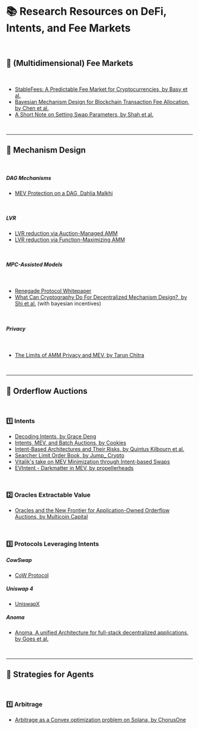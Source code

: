 # 📚 Research Resources on DeFi, Intents, and Fee Markets 

<br>


## 📙 (Multidimensional) Fee Markets

<br>

* [StableFees: A Predictable Fee Market for Cryptocurrencies, by Basy et al.](https://papers.ssrn.com/sol3/papers.cfm?abstract_id=3318327)
* [Bayesian Mechanism Design for Blockchain Transaction Fee Allocation, by Chen et al.](https://papers.ssrn.com/sol3/papers.cfm?abstract_id=4413816)
* [A Short Note on Setting Swap Parameters, by Shah et al.](https://arxiv.org/pdf/2305.10624)

<br>

---

## 📗 Mechanism Design

<br>

##### DAG Mechanisms

* [MEV Protection on a DAG, Dahlia Malkhi](https://arxiv.org/pdf/2208.00940)

<br>

##### LVR

* [LVR reduction via Auction-Managed AMM](https://arxiv.org/pdf/2403.03367.pdf)
* [LVR reduction via Function-Maximizing AMM](https://arxiv.org/pdf/2307.02074.pdf)

<br>

##### MPC-Assisted Models

<br>

* [Renegade Protocol Whitepaper](https://www.renegade.fi/whitepaper.pdf)
* [What Can Cryptography Do For Decentralized Mechanism Design?, by Shi et al.](https://arxiv.org/abs/2209.14462) (with bayesian incentives) 

<br>

##### Privacy

<br>

* [The Limits of AMM Privacy and MEV, by Tarun Chitra](https://www.youtube.com/watch?v=AE5H_6EO-eU)

<br>

----

## 📕 Orderflow Auctions 

<br>

### 1️⃣ Intents

* [Decoding Intents, by Grace Deng](https://mirror.xyz/0x592Dd47b24e4CDA75491c6CB023193423964cCcb/ISTQVpZSICAL_oG2dOia-6hdVuEpctENxLWFVv8Cz88)
* [Intents, MEV, and Batch Auctions, by Cookies](https://www.shoal.gg/p/cow-swap-intents-mev-and-batch-auctions)
* [Intent-Based Architectures and Their Risks, by Quintus Kilbourn et al.](https://www.paradigm.xyz/2023/06/intents)
* [Searcher Limit Order Book, by Jump_ Crypto](https://jumpcrypto.com/writing/searcher-limit-order-book/)
* [Vitalik's take on MEV Minimization through Intent-based Swaps](https://vitalik.eth.limo/general/2024/05/17/decentralization.html)
* [EVIntent - Darkmatter in MEV, by propellerheads](https://www.propellerheads.xyz/blog/ev-intent)

<br>

### 2️⃣ Oracles Extractable Value

* [Oracles and the New Frontier for Application-Owned Orderflow Auctions, by Multicoin Capital](https://multicoin.capital/2023/12/14/oracles-and-the-new-frontier-for-application-owned-orderflow-auctions/)

<br>

### 3️⃣ Protocols Leveraging Intents

##### CowSwap

* [CoW Protocol](https://docs.cow.fi/category/concepts)

##### Uniswap 4

* [UniswapX](https://docs.uniswap.org/contracts/uniswapx/overview)


##### Anoma

* [Anoma, A unified Architecture for full-stack decentralized applications, by Goes et al.](https://github.com/anoma/whitepaper/blob/main/whitepaper.pdf)


<br>

---

## 📘 Strategies for Agents

<br>

### 1️⃣ Arbitrage

* [Arbitrage as a Convex optimization problem on Solana, by ChorusOne](https://chorusone.notion.site/Arbitrage-as-a-Convex-optimization-problem-f2490665033f41b6b6d41cfd5196acae)

<br>

